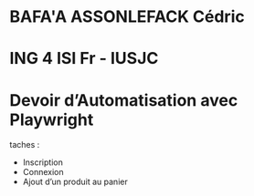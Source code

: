 # BAFA'A ASSONLEFACK Cédric
# ING 4 ISI Fr - IUSJC
# Devoir d’Automatisation avec Playwright

taches :
- Inscription
- Connexion
- Ajout d’un produit au panier
